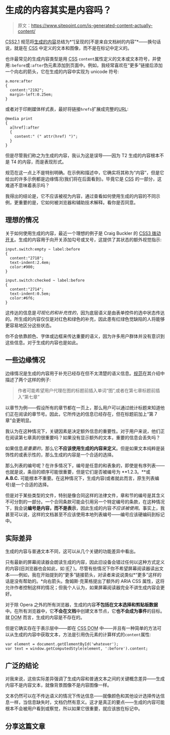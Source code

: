 # 生成的内容其实是内容吗？

> 原文：<https://www.sitepoint.com/is-generated-content-actually-content/>

<abbr title="Cascading Style Sheets Version 2.1">CSS2.1</abbr> 规范将[生成的内容](https://www.w3.org/TR/CSS21/generate.html "Generated content, automatic numbering, and lists (CSS 2.1)")总结为*“[呈现的]不是来自文档树的内容”*——换句话说，就是在 <abbr title="Cascading Style Sheets">CSS</abbr> 中定义的文本和图像，而不是在标记中定义的。

也许最常见的生成内容类型是用 <abbr title="Cascading Style Sheets">CSS</abbr> `content`属性定义的文本或文本符号，并使用`:before`或`:after`伪元素添加到页面中。例如，我经常喜欢在“更多”链接后添加一个向右的箭头，它在生成的内容中实现为 unicode 符号:

```
a.more:after
{
  content:"2192";
  margin-left:0.25em;
}
```

或者对于印刷媒体样式表，最好将链接`hrefs`扩展成完整的<abbr title="Uniform Resource Locators">URL</abbr>:

```
@media print
{
  a[href]:after
  {
    content:" (" attr(href) ")";
  }
}
```

但是尽管我们称之为生成的内容，我认为这是误导——因为 T2 生成的内容根本不是 T4 的内容，而是表现形式。

规范在这一点上不是特别明确。在示例和描述中，它确实将其称为“内容”，但是它给出的许多示例都是边缘情况(我们将在后面看到)。毕竟它是 <abbr title="Cascading Style Sheets">CSS</abbr> 的一部分，这难道不意味着表示吗？

我得出的结论是，它不应该被视为内容，通过查看如何使用生成的内容的不同示例，更重要的是，它如何被浏览器和辅助技术解释。看你是否同意。

## 理想的情况

关于如何使用生成的内容，最近一个理想的例子是 Craig Buckler 的 [CSS3 拨动开关](https://www.sitepoint.com/better-css3-toggle-switches/)。生成的内容用于向开关添加勾号或叉号，这提供了其状态的额外视觉指示:

```
input.switch:empty ~ label:before
{
  content:"2718";
  text-indent:2.4em;
  color:#900;
}

input.switch:checked ~ label:before
{
  content:"2714";
  text-indent:0.5em;
  color:#6f6;
}
```

这传达的信息是*可视化的和补充性的*，因为底层语义是由表单控件的选中状态传达的。所生成的内容仅仅是对红色和绿色的补充，因此患有红绿色觉缺陷的人将能够更容易地区分这些状态。

你不会依靠颜色、字体或边框来传达重要的语义，因为许多用户群体并没有意识到这些信息。对于生成的内容也是如此。

## 一些边缘情况

边缘情况是生成的内容用于补充已经存在但不太清楚的语义信息。[规范](https://www.w3.org/TR/CSS21/generate.html "Generated content, automatic numbering, and lists (CSS 2.1)")在其介绍中描述了两个这样的例子:

> 作者可能希望用户代理在图的标题前插入单词“图”,或者在第七章标题前插入“第七章”

以章节为例——假设所有的章节都在一页上，那么用户可以通过统计标题来知道他们正在阅读的章节号。因此，它所传达的信息已经存在，但在标题前加上“第 7 章”会更明显。

我认为在这种情况下，关键因素是决定额外信息的重要性。对于用户来说，他们正在阅读第七章真的很重要吗？如果没有显示额外的文本，重要的信息会丢失吗？

如果信息*是重要的*，那么它**不应该使用生成的内容来定义**。但是如果文本纯粹是装饰性的或表示性的，那么生成的内容是一个合适的选择。

那么列表的编号呢？在许多情况下，编号是任意的和表象的，即使是有序列表——也就是说，条目的顺序可能很重要，但是它们是否被编号为 **1.2.3。**或 **A.B.C.** 可能根本不重要。在这种情况下，生成内容(或者就此而言，原生列表编号)是一个合适的选择。

但是对于某些类型的文件，特别是像合同这样的法律文件，章和节的编号是其含义不可分割的一部分。一个合同条款可能会引用另一个特定编号的条款，在这种情况下，我会说**编号是内容，而不是表示**，因此生成的内容*不应该被使用*。事实上，我甚至可以说，这样的文档甚至不应该使用本地列表编号——编号应该硬编码到标记中。

## 实际差异

生成的内容与普通文本不同，这可以从几个关键的功能差异中看出。

只有最新的屏幕阅读器会朗读生成的内容，因此旧设备会错过任何以这种方式定义的内容(旧浏览器也会如此，如 <abbr title="Internet Explorer 7">IE7</abbr> )。尽管有些情况下你不希望屏幕阅读器读出文本——例如，我在开始提到的“更多”链接箭头，对读者来说说类似*“更多”这样的话是没有帮助的。*向右箭头。詹姆斯·克莱格提出了额外的 ARIA CSS 属性，这将允许作者控制这样的情况；但我个人认为，如果屏幕阅读器完全不讲生成内容会更好。

对于除 Opera 之外的所有浏览器，生成的内容**不包括在文本选择和剪贴板数据**中。在所有浏览器中，它**不会在文档**中创建文本节点，它**也不会成为事件**的目标。就 <abbr title="Document Object Model">DOM</abbr> 而言，生成的内容是不存在的。

但是它确实存在于表示层中——即在 <abbr title="Cascading Style Sheets Document Object Model">CSS DOM</abbr> 中——并且有一种简单的方法可以从生成的内容中获取文本，方法是引用伪元素的计算样式的`content`属性:

```
var element = document.getElementById('whatever');
var text = window.getComputedStyle(element, ':before').content;
```

## 广泛的结论

对我来说，这些实际差异强调了生成内容和普通文本之间的关键概念差异——生成内容不是内容文本，就像背景图像不是内容图像一样。

文本仍然可以在不传达语义的情况下传达信息——就像颜色和其他设计选择传达信息一样，当信息缺失时，文档仍然有意义。这才是真正的要点——生成的内容可能根本不会被用户看到或察觉，所以如果它很重要，就应该放在标记中。

## 分享这篇文章